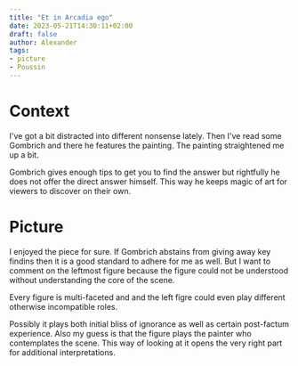 ```yaml
---
title: "Et in Arcadia ego"
date: 2023-05-21T14:30:11+02:00
draft: false
author: Alexander
tags:
- picture
- Poussin
---
```


# Context

I've got a bit distracted into different nonsense lately.
Then I've read some Gombrich and there he features the painting.
The painting straightened me up a bit.

Gombrich gives enough tips to get you to find the answer
but rightfully he does not offer the direct answer himself.
This way he keeps magic of art for viewers to discover on their own.

# Picture

I enjoyed the piece for sure.
If Gombrich abstains from giving away key findins then it is a good standard to adhere for me as well.
But I want to comment on the leftmost figure because the figure could not be understood without understanding the core of the scene.

Every figure is multi-faceted and and the left figre could even play different otherwise incompatible roles.

Possibly it plays both initial bliss of ignorance as well as certain post-factum experience.
Also my guess is that the figure plays the painter who contemplates the scene.
This way of looking at it opens the very right part for additional interpretations.
